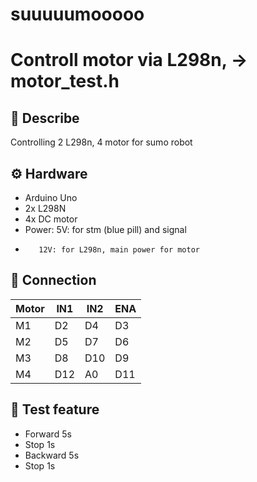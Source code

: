 # suuuuumooooo
# Controll motor via L298n, -> motor_test.h

## 📌 Describe
Controlling 2 L298n, 4 motor for sumo robot
## ⚙️ Hardware
- Arduino Uno
- 2x L298N
- 4x DC motor
- Power: 5V: for stm (blue pill) and signal
-        12V: for L298n, main power for motor

## 🔌 Connection

| Motor | IN1 | IN2 | ENA |
|---------|-----|-----|-----|
| M1      | D2  | D4  | D3  |
| M2      | D5  | D7  | D6  |
| M3      | D8  | D10 | D9  |
| M4      | D12 | A0  | D11 |

## 🧠 Test feature
- Forward 5s
- Stop 1s
- Backward 5s
- Stop 1s


